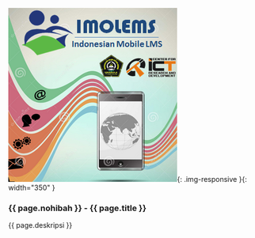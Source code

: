 ---
---

![149](/static/img/hibahcms/149.png){: .img-responsive }{: width="350" }

### {{ page.nohibah }} - {{ page.title }}

{{ page.deskripsi }}
